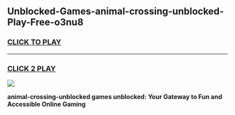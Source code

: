 
## Unblocked-Games-animal-crossing-unblocked-Play-Free-o3nu8
<h3>
<a href="https://premium76.site?title=animal-crossing-unblocked&ref=12A">CLICK TO PLAY</a></h3>
<hr>

<h3>
<a href="https://premium76.site?title=animal-crossing-unblocked&ref=12A">CLICK 2 PLAY</a>
  
</h3>

<a href="https://premium76.site?title=animal-crossing-unblocked&ref=12A"><img src="https://clearcache.store/games.png"></a>


**animal-crossing-unblocked games unblocked: Your Gateway to Fun and Accessible Online Gaming**
